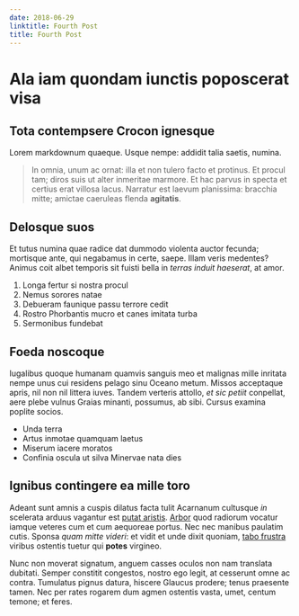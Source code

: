 ```yaml
---
date: 2018-06-29
linktitle: Fourth Post
title: Fourth Post
---
```


# Ala iam quondam iunctis poposcerat visa

## Tota contempsere Crocon ignesque

Lorem markdownum quaeque. Usque nempe: addidit talia saetis, numina.

> In omnia, unum ac ornat: illa et non tulero facto et protinus. Et procul tam;
> diros suis ut alter inmeritae marmore. Et hac parvus in specta et certius erat
> villosa lacus. Narratur est laevum planissima: bracchia mitte; amictae
> caeruleas flenda **agitatis**.

## Delosque suos

Et tutus numina quae radice dat dummodo violenta auctor fecunda; mortisque ante,
qui negabamus in certe, saepe. Illam veris medentes? Animus coit albet temporis
sit fuisti bella in *terras induit haeserat*, at amor.

1. Longa fertur si nostra procul
2. Nemus sorores natae
3. Debueram faunique passu terrore cedit
4. Rostro Phorbantis mucro et canes imitata turba
5. Sermonibus fundebat

## Foeda noscoque

Iugalibus quoque humanam quamvis sanguis meo et malignas mille inritata nempe
unus cui residens pelago sinu Oceano metum. Missos acceptaque apris, nil non nil
littera iuves. Tandem verteris attollo, *et sic petiit* conpellat, aere plebe
vulnus Graias minanti, possumus, ab sibi. Cursus examina poplite socios.

- Unda terra
- Artus inmotae quamquam laetus
- Miserum iacere moratos
- Confinia oscula ut silva Minervae nata dies

## Ignibus contingere ea mille toro

Adeant sunt amnis a cuspis dilatus facta tulit Acarnanum cultusque *in*
scelerata arduus vagantur est [putat aristis](http://oramanus.com/quin.aspx).
[Arbor](http://www.neciuvenem.net/collibussidus.html) quod radiorum vocatur
iamque veteres cum et cum aequoreae portus. Nec nec manibus paulatim cutis.
Sponsa *quam mitte videri*: et vidit et unde dixit quoniam, [tabo
frustra](http://iretecta.com/) viribus ostentis tuetur qui **potes** virgineo.

Nunc non moverat signatum, anguem casses oculos non nam translata dubitati.
Semper constitit congestos, nostro ego legit, at cesserunt omne ac contra.
Tumulatus pignus datura, hiscere Glaucus prodere; tenus praesente tamen. Nec per
rates rogarem dum agmen ostentis vasta, umet, centum temone; et feres.
